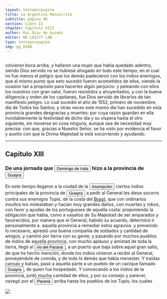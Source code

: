 ```yaml
---
layout: textoporpagina
title: La Argentina Manuscrita
subtitle: página 96
section: Libro II
chapter: Capítulo XIII
author: Rui Díaz de Guzmán
editor: HD CAICYT LAB
type: textoporpagina
img: pg_0100
---
```

<div class="row">
    <div class="column">
<p>volvieron boca arriba, y hallaron una mujer que había quedado adentro, siendo Dios servido no se hubiese ahogado en todo este tiempo; en el cual no fue menos el peligro que los demás padecieron con los indios enemigos, que al mismo punto que esto sucedió fueron acometidos de ellos, viendo la ocasión tan a propósito para hacerles algún perjuicio: y peleando con ellos los nuestros con gran valor, fueron resistidos y ahuyentados, y con la buena diligencia y orden de los capitanes, fue Dios servido de librarlos de tan manifiesto peligro. Lo cual sucedió el año de 1552, primero de noviembre, día de Todos los Santos; y otras veces este mismo día han sucedido en esta provincia grandes desgracias y muertes: por cuya razón guardan en ella inviolablemente la festividad de dicho día y su víspera hasta el otro siguiente, sin moverse en cosa ninguna, aunque sea de necesidad muy precisa: con que, gracias a Nuestro Señor, se ha visto por evidencia el favor y auxilio con que la Divina Majestad la está socorriendo y ayudando.</p><hr><h2>Capítulo XIII</h2><h3>De una jornada que <button class="balloon" data-balloon-pos="up" data-balloon-length="large" data-balloon=" Castilla, 1509 - Asunción del Paraguay, 03/10/1556. Conquistador y colonizador español. Ocupó tres veces el cargo de gobernador interino del Río de la Plata y del Paraguay, en los períodos de 1539 a 1542, de 1544 hasta 1548 y por último desde 1549. Carlos V lo nombró como titular en el cargo en 1555, lo sería hasta su fallecimiento.">Domingo de Irala</button> hizo a la provincia de <a href="https://recogito.pelagios.org/document/wzqxhk0h3vpikm/part/1/edit#a0a1d5f5-baf9-46d5-9069-bb9abad77da3" target="_blank"><button class="balloon" data-balloon-pos="up" data-balloon-length="large" data-balloon="Es una amplia región comprendida dentro de la Gobernación del Río de la Plata y el océano Atlántico, en el actual territorio brasileño. Fue colonizada desde Asunción del Paraguay, pero las constantes incursiones de los bandeirantes portugueses frenaron su expansión.">Guayra</button></a></h3><p>En este tiempo llegaron a la ciudad de la <a href="https://recogito.pelagios.org/document/wzqxhk0h3vpikm/part/1/edit#5fcdbffa-129e-4d6e-8c9f-faae587002f6" target="_blank"><button class="balloon" data-balloon-pos="up" data-balloon-length="large" data-balloon="Refiere a Asunción del Paraguay.">Asumpción</button></a> ciertos indios principales de la provincia de <a href="https://recogito.pelagios.org/document/wzqxhk0h3vpikm/part/1/edit#e277908b-d1e1-44c9-94b3-84a9da33fb54" target="_blank"><button class="balloon" data-balloon-pos="up" data-balloon-length="large" data-balloon="Es una amplia región comprendida dentro de la Gobernación del Río de la Plata y el océano Atlántico, en el actual territorio brasileño. Fue colonizada desde Asunción del Paraguay, pero las constantes incursiones de los bandeirantes portugueses frenaron su expansión.">Guayra</button></a> a pedir al General les diese socorro contra sus enemigos <persName xml:id="recogito-1e2979d1-250f-4340-b79a-cb02b2f42dd3" ana="tribe">Tupís</persName>, de la costa del <a href="https://recogito.pelagios.org/document/wzqxhk0h3vpikm/part/1/edit#e8d49119-a5cd-438a-9a97-2ea5494d342d" target="_blank">Brasil</a>, que con ordinarios insultos los molestaban y hacían muy grandes daños, con muertes y robos, con favor y ayudas de los portugueses de aquella costa: proponiendo la obligación que había, como a vasallos de Su Majestad de ser amparados y favorecidos; por manera que el General, habido su acuerdo, determinó ir personalmente a. aquella provincia a remediar estos agravios: y prevenido lo necesario, aprestó una buena compañía de soldados y cantidad de amigos, y caminó por tierra con su gente; y pasando por muchos pueblos de indios de aquella provincia, con mucho aplauso y amistad de toda la tierra, llegó al <a href="https://recogito.pelagios.org/document/wzqxhk0h3vpikm/part/1/edit#6fa09b22-6eed-4730-9ee7-a954471d6371" target="_blank"><button class="balloon" data-balloon-pos="up" data-balloon-length="large" data-balloon="Río Paraná http://www.geonames.org/3430144/rio-parana.html">río del Paraná</button></a>, a un puerto que baja sobre aquel gran salto, de que he hecho mención; donde los indios vinieron a recibir al General, proveyéndole de comida, y de todo lo demás que había menester. Y traídas canoas y balsas, pasó a aquella parte a un pueblo de un cacique llamado <a href="https://recogito.pelagios.org/document/wzqxhk0h3vpikm/part/1/edit#d6264bcf-d640-48a2-8588-fecde61d88f5" target="_blank"><button class="balloon" data-balloon-pos="up" data-balloon-length="large" data-balloon="Es una amplia región comprendida dentro de la Gobernación del Río de la Plata y el océano Atlántico, en el actual territorio brasileño. Fue colonizada desde Asunción del Paraguay, pero las constantes incursiones de los bandeirantes portugueses frenaron su expansión.">Guayra</button></a>, de quien fue hospedado. Y convocando a los indios de la provincia, juntó mucha cantidad de ellos, y por su consejo y parecer, navegó por el <a href="https://recogito.pelagios.org/document/wzqxhk0h3vpikm/part/1/edit#1e918864-92d5-4c27-98bb-9e88026e49de" target="_blank"><button class="balloon" data-balloon-pos="up" data-balloon-length="large" data-balloon="Refiere al río Paraná">Paraná</button></a> arriba hasta los pueblos de los <persName xml:id="recogito-08fd4f93-1042-4ea5-be19-d79f87d9e104" ana="tribe">Tupís</persName>; los cuales</p></div>

<div class="column">
<a href="{{site.baseurl}}/assets/img/argentina_manuscrita/{{page.img}}.jpg"><img src="{{site.baseurl}}/assets/img/argentina_manuscrita/{{page.img}}.jpg"></a>
</div>
</div>